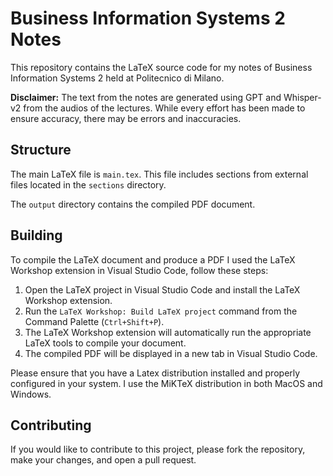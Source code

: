 # Business Information Systems 2 Notes

This repository contains the LaTeX source code for my notes of Business Information Systems 2 held at Politecnico di Milano.

**Disclaimer:** The text from the notes are generated using GPT and Whisper-v2 from the audios of the lectures. While every effort has been made to ensure accuracy, there may be errors and inaccuracies. 

## Structure

The main LaTeX file is `main.tex`. This file includes sections from external files located in the `sections` directory.

The `output` directory contains the compiled PDF document.

## Building

To compile the LaTeX document and produce a PDF I used the LaTeX Workshop extension in Visual Studio Code, follow these steps:

1. Open the LaTeX project in Visual Studio Code and install the LaTeX Workshop extension.
2. Run the `LaTeX Workshop: Build LaTeX project` command from the Command Palette (`Ctrl+Shift+P`).
3. The LaTeX Workshop extension will automatically run the appropriate LaTeX tools to compile your document.
4. The compiled PDF will be displayed in a new tab in Visual Studio Code.

Please ensure that you have a Latex distribution installed and properly configured in your system.
I use the MiKTeX distribution in both MacOS and Windows.

## Contributing
If you would like to contribute to this project, please fork the repository, make your changes, and open a pull request.
